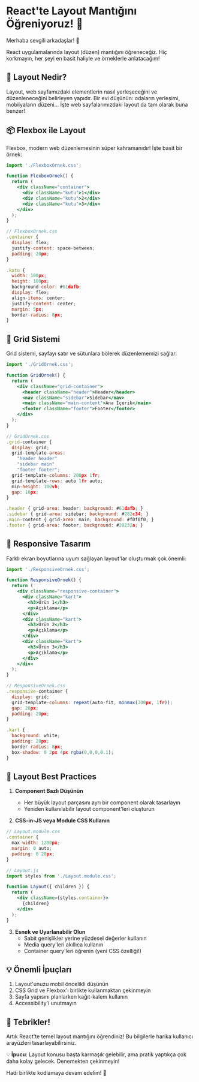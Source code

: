 # React'te Layout Mantığını Öğreniyoruz! 📐

Merhaba sevgili arkadaşlar! 👋

React uygulamalarında layout (düzen) mantığını öğreneceğiz. Hiç korkmayın, her şeyi en basit haliyle ve örneklerle anlatacağım!

## 🌟 Layout Nedir?

Layout, web sayfamızdaki elementlerin nasıl yerleşeceğini ve düzenleneceğini belirleyen yapıdır. Bir evi düşünün: odaların yerleşimi, mobilyaların düzeni... İşte web sayfalarımızdaki layout da tam olarak buna benzer!

## 📦 Flexbox ile Layout

Flexbox, modern web düzenlemesinin süper kahramanıdır! İşte basit bir örnek:

```jsx
import './FlexboxOrnek.css';

function FlexboxOrnek() {
  return (
    <div className="container">
      <div className="kutu">1</div>
      <div className="kutu">2</div>
      <div className="kutu">3</div>
    </div>
  );
}

// FlexboxOrnek.css
.container {
  display: flex;
  justify-content: space-between;
  padding: 20px;
}

.kutu {
  width: 100px;
  height: 100px;
  background-color: #61dafb;
  display: flex;
  align-items: center;
  justify-content: center;
  margin: 5px;
  border-radius: 8px;
}
```

## 🎯 Grid Sistemi

Grid sistemi, sayfayı satır ve sütunlara bölerek düzenlememizi sağlar:

```jsx
import './GridOrnek.css';

function GridOrnek() {
  return (
    <div className="grid-container">
      <header className="header">Header</header>
      <nav className="sidebar">Sidebar</nav>
      <main className="main-content">Ana İçerik</main>
      <footer className="footer">Footer</footer>
    </div>
  );
}

// GridOrnek.css
.grid-container {
  display: grid;
  grid-template-areas:
    "header header"
    "sidebar main"
    "footer footer";
  grid-template-columns: 200px 1fr;
  grid-template-rows: auto 1fr auto;
  min-height: 100vh;
  gap: 10px;
}

.header { grid-area: header; background: #61dafb; }
.sidebar { grid-area: sidebar; background: #282c34; }
.main-content { grid-area: main; background: #f0f0f0; }
.footer { grid-area: footer; background: #20232a; }
```

## 📱 Responsive Tasarım

Farklı ekran boyutlarına uyum sağlayan layout'lar oluşturmak çok önemli:

```jsx
import './ResponsiveOrnek.css';

function ResponsiveOrnek() {
  return (
    <div className="responsive-container">
      <div className="kart">
        <h3>Ürün 1</h3>
        <p>Açıklama</p>
      </div>
      <div className="kart">
        <h3>Ürün 2</h3>
        <p>Açıklama</p>
      </div>
      <div className="kart">
        <h3>Ürün 3</h3>
        <p>Açıklama</p>
      </div>
    </div>
  );
}

// ResponsiveOrnek.css
.responsive-container {
  display: grid;
  grid-template-columns: repeat(auto-fit, minmax(300px, 1fr));
  gap: 20px;
  padding: 20px;
}

.kart {
  background: white;
  padding: 20px;
  border-radius: 8px;
  box-shadow: 0 2px 4px rgba(0,0,0,0.1);
}
```

## 🎨 Layout Best Practices

1. **Component Bazlı Düşünün**
   - Her büyük layout parçasını ayrı bir component olarak tasarlayın
   - Yeniden kullanılabilir layout component'leri oluşturun

2. **CSS-in-JS veya Module CSS Kullanın**
```jsx
// Layout.module.css
.container {
  max-width: 1200px;
  margin: 0 auto;
  padding: 0 20px;
}

// Layout.js
import styles from './Layout.module.css';

function Layout({ children }) {
  return (
    <div className={styles.container}>
      {children}
    </div>
  );
}
```

3. **Esnek ve Uyarlanabilir Olun**
   - Sabit genişlikler yerine yüzdesel değerler kullanın
   - Media query'leri akıllıca kullanın
   - Container query'leri öğrenin (yeni CSS özelliği!)

## 💡 Önemli İpuçları

1. Layout'unuzu mobil öncelikli düşünün
2. CSS Grid ve Flexbox'ı birlikte kullanmaktan çekinmeyin
3. Sayfa yapısını planlarken kağıt-kalem kullanın
4. Accessibility'i unutmayın

## 🎉 Tebrikler!

Artık React'te temel layout mantığını öğrendiniz! Bu bilgilerle harika kullanıcı arayüzleri tasarlayabilirsiniz.

💡 **İpucu**: Layout konusu başta karmaşık gelebilir, ama pratik yaptıkça çok daha kolay gelecek. Denemekten çekinmeyin!

Hadi birlikte kodlamaya devam edelim! 🚀